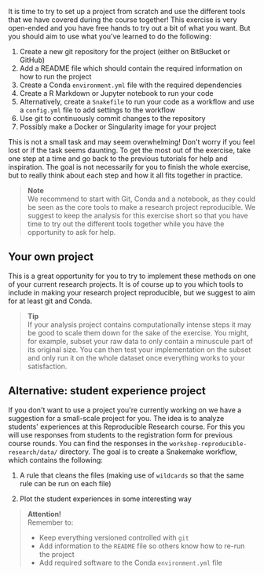 It is time to try to set up a project from scratch and use the different
tools that we have covered during the course together! This exercise is very
open-ended and you have free hands to try out a bit of what you want. But you
should aim to use what you've learned to do the following:

1. Create a new git repository for the project (either on BitBucket or GitHub)
2. Add a README file which should contain the required information on how to
   run the project
3. Create a Conda `environment.yml` file with the required dependencies
4. Create a R Markdown or Jupyter notebook to run your code
5. Alternatively, create a `Snakefile` to run your code as a workflow and use a `config.yml` file 
   to add settings to the workflow
6. Use git to continuously commit changes to the repository
7. Possibly make a Docker or Singularity image for your project

This is not a small task and may seem overwhelming! Don't worry if you feel
lost or if the task seems daunting. To get the most out of the exercise, take
one step at a time and go back to the previous tutorials for help and
inspiration. The goal is not necessarily for you to finish the whole exercise,
but to really think about each step and how it all fits together in practice.

> **Note** <br>
> We recommend to start with Git, Conda and a notebook, as they could be seen as
> the core tools to make a research project reproducible. We suggest to keep the
> analysis for this exercise short so that you have time to try out the
> different tools together while you have the opportunity to ask for help.

## Your own project

This is a great opportunity for you to try to implement these methods on one 
of your current research projects. It is of course up to you which tools to 
include in making your research project reproducible, but we suggest to aim 
for at least git and Conda. 

> **Tip** <br>
> If your analysis project contains computationally intense steps it may be
> good to scale them down for the sake of the exercise. You might, for
> example, subset your raw data to only contain a minuscule part of its
> original size. You can then test your implementation on the subset and only
> run it on the whole dataset once everything works to your satisfaction.

## Alternative: student experience project

If you don't want to use a project you're currently working on we have
a suggestion for a small-scale project for you. The idea is to analyze students'
experiences at this Reproducible Research course. For this you will use
responses from students to the registration form for previous course rounds. You
can find the responses in the `workshop-reproducible-research/data/` directory. 
The goal is to create a Snakemake workflow, which contains the following:

1. A rule that cleans the files (making use of `wildcards` so that the same rule
   can be run on each file)

2. Plot the student experiences in some interesting way

> **Attention!** <br>
> Remember to:
>
> * Keep everything versioned controlled with `git`
> * Add information to the `README` file so others know how to re-run 
>   the project
> * Add required software to the Conda `environment.yml` file
